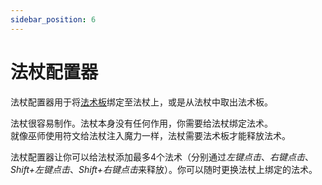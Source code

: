 ```yaml
---
sidebar_position: 6
---
```


# 法杖配置器

法杖配置器用于将[法术板](../tools/spell-plates)绑定至法杖上，或是从法杖中取出法术板。

法杖很容易制作。法杖本身没有任何作用，你需要给法杖绑定法术。  
就像巫师使用符文给法杖注入魔力一样，法杖需要法术板才能释放法术。

法杖配置器让你可以给法杖添加最多4个法术（分别通过*左键点击*、*右键点击*、*Shift+左键点击*、*Shift+右键点击*来释放）。你可以随时更换法杖上绑定的法术。
